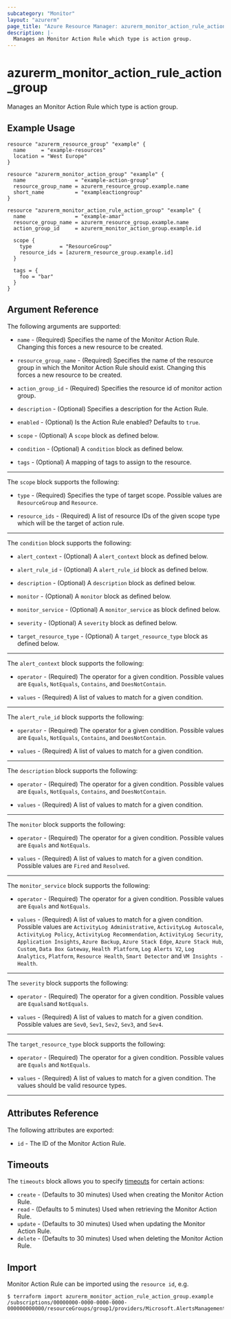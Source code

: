 ```yaml
---
subcategory: "Monitor"
layout: "azurerm"
page_title: "Azure Resource Manager: azurerm_monitor_action_rule_action_group"
description: |-
  Manages an Monitor Action Rule which type is action group.
---
```


# azurerm_monitor_action_rule_action_group

Manages an Monitor Action Rule which type is action group.

## Example Usage

```hcl
resource "azurerm_resource_group" "example" {
  name     = "example-resources"
  location = "West Europe"
}

resource "azurerm_monitor_action_group" "example" {
  name                = "example-action-group"
  resource_group_name = azurerm_resource_group.example.name
  short_name          = "exampleactiongroup"
}

resource "azurerm_monitor_action_rule_action_group" "example" {
  name                = "example-amar"
  resource_group_name = azurerm_resource_group.example.name
  action_group_id     = azurerm_monitor_action_group.example.id

  scope {
    type         = "ResourceGroup"
    resource_ids = [azurerm_resource_group.example.id]
  }

  tags = {
    foo = "bar"
  }
}
```

## Argument Reference

The following arguments are supported:

* `name` - (Required) Specifies the name of the Monitor Action Rule. Changing this forces a new resource to be created.

* `resource_group_name` - (Required) Specifies the name of the resource group in which the Monitor Action Rule should exist. Changing this forces a new resource to be created.

* `action_group_id` - (Required) Specifies the resource id of monitor action group.

* `description` - (Optional) Specifies a description for the Action Rule.

* `enabled` - (Optional) Is the Action Rule enabled? Defaults to `true`.

* `scope` - (Optional) A `scope` block as defined below.

* `condition` - (Optional) A `condition` block as defined below.

* `tags` - (Optional) A mapping of tags to assign to the resource.

---

The `scope` block supports the following:

* `type` - (Required) Specifies the type of target scope. Possible values are `ResourceGroup` and `Resource`.

* `resource_ids` - (Required) A list of resource IDs of the given scope type which will be the target of action rule.

---

The `condition` block supports the following:

* `alert_context` - (Optional) A `alert_context` block as defined below.

* `alert_rule_id` - (Optional) A `alert_rule_id` block as defined below.

* `description` - (Optional) A `description` block as defined below.

* `monitor` - (Optional) A `monitor` block as defined below.

* `monitor_service` - (Optional) A `monitor_service` as block defined below.

* `severity` - (Optional) A `severity` block as defined below.

* `target_resource_type` - (Optional) A `target_resource_type` block as defined below.

---

The `alert_context` block supports the following:

* `operator` - (Required) The operator for a given condition. Possible values are `Equals`, `NotEquals`, `Contains`, and `DoesNotContain`.

* `values` - (Required) A list of values to match for a given condition.

---

The `alert_rule_id` block supports the following:

* `operator` - (Required) The operator for a given condition. Possible values are `Equals`, `NotEquals`, `Contains`, and `DoesNotContain`.

* `values` - (Required) A list of values to match for a given condition.

---

The `description` block supports the following:

* `operator` - (Required) The operator for a given condition. Possible values are `Equals`, `NotEquals`, `Contains`, and `DoesNotContain`.

* `values` - (Required) A list of values to match for a given condition.

---

The `monitor` block supports the following:

* `operator` - (Required) The operator for a given condition. Possible values are `Equals` and `NotEquals`.

* `values` - (Required) A list of values to match for a given condition. Possible values are `Fired` and `Resolved`.

---

The `monitor_service` block supports the following:

* `operator` - (Required) The operator for a given condition. Possible values are `Equals` and `NotEquals`.

* `values` - (Required) A list of values to match for a given condition. Possible values are `ActivityLog Administrative`, `ActivityLog Autoscale`, `ActivityLog Policy`, `ActivityLog Recommendation`, `ActivityLog Security`, `Application Insights`, `Azure Backup`, `Azure Stack Edge`, `Azure Stack Hub`, `Custom`, `Data Box Gateway`, `Health Platform`, `Log Alerts V2`, `Log Analytics`, `Platform`, `Resource Health`, `Smart Detector` and `VM Insights - Health`.

---

The `severity` block supports the following:

* `operator` - (Required) The operator for a given condition. Possible values are `Equals`and `NotEquals`.

* `values` - (Required) A list of values to match for a given condition. Possible values are `Sev0`, `Sev1`, `Sev2`, `Sev3`, and `Sev4`.

---

The `target_resource_type` block supports the following:

* `operator` - (Required) The operator for a given condition. Possible values are `Equals` and `NotEquals`.

* `values` - (Required) A list of values to match for a given condition. The values should be valid resource types.

---

## Attributes Reference

The following attributes are exported:

* `id` - The ID of the Monitor Action Rule.

## Timeouts

The `timeouts` block allows you to specify [timeouts](https://www.terraform.io/docs/configuration/resources.html#timeouts) for certain actions:

* `create` - (Defaults to 30 minutes) Used when creating the Monitor Action Rule.
* `read` - (Defaults to 5 minutes) Used when retrieving the Monitor Action Rule.
* `update` - (Defaults to 30 minutes) Used when updating the Monitor Action Rule.
* `delete` - (Defaults to 30 minutes) Used when deleting the Monitor Action Rule.

## Import

Monitor Action Rule can be imported using the `resource id`, e.g.

```shell
$ terraform import azurerm_monitor_action_rule_action_group.example /subscriptions/00000000-0000-0000-0000-000000000000/resourceGroups/group1/providers/Microsoft.AlertsManagement/actionRules/actionRule1
```
